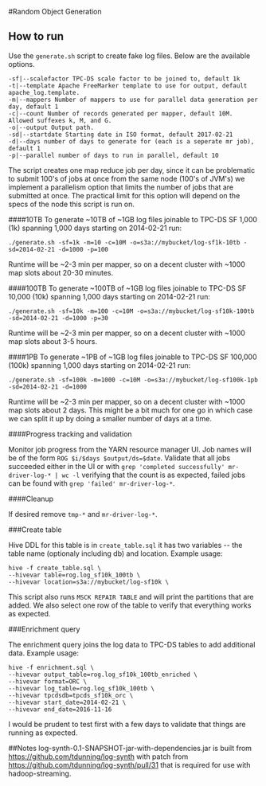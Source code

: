 #Random Object Generation

## How to run
Use the `generate.sh` script to create fake log files. Below are the available options.

```
-sf|--scalefactor TPC-DS scale factor to be joined to, default 1k
-t|--template Apache FreeMarker template to use for output, default apache_log.template.
-m|--mappers Number of mappers to use for parallel data generation per day, default 1
-c|--count Number of records generated per mapper, default 10M. Allowed suffexes k, M, and G.
-o|--output Output path.
-sd|--startdate Starting date in ISO format, default 2017-02-21
-d|--days number of days to generate for (each is a seperate mr job), default 1
-p|--parallel number of days to run in parallel, default 10
```

The script creates one map reduce job per day, since it can be problematic to submit 100's of jobs at once from the same node (100's of JVM's) we implement a parallelism option that limits the number of jobs that are submitted at once. The practical limit for this option will depend on the specs of the node this script is run on.

####10TB
To generate ~10TB of ~1GB log files joinable to TPC-DS SF 1,000 (1k) spanning 1,000 days starting on 2014-02-21 run:
```
./generate.sh -sf=1k -m=10 -c=10M -o=s3a://mybucket/log-sf1k-10tb -sd=2014-02-21 -d=1000 -p=100
```
Runtime will be ~2-3 min per mapper, so on a decent cluster with ~1000 map slots about 20-30 minutes.

####100TB
To generate ~100TB of ~1GB log files joinable to TPC-DS SF 10,000 (10k) spanning 1,000 days starting on 2014-02-21 run:
```
./generate.sh -sf=10k -m=100 -c=10M -o=s3a://mybucket/log-sf10k-100tb -sd=2014-02-21 -d=1000 -p=30
```
Runtime will be ~2-3 min per mapper, so on a decent cluster with ~1000 map slots about 3-5 hours.

####1PB
To generate ~1PB of ~1GB log files joinable to TPC-DS SF 100,000 (100k) spanning 1,000 days starting on 2014-02-21 run:
```
./generate.sh -sf=100k -m=1000 -c=10M -o=s3a://mybucket/log-sf100k-1pb -sd=2014-02-21 -d=1000
```
Runtime will be ~2-3 min per mapper, so on a decent cluster with ~1000 map slots about 2 days. This might be a bit much for one go in which case we can split it up by doing a smaller number of days at a time.

####Progress tracking and validation

Monitor job progress from the YARN resource manager UI. Job names will be of the form `ROG $i/$days $output/ds=$date`. Validate that all jobs succeeded either in the UI or with `grep 'completed successfully' mr-driver-log-* | wc -l` verifying that the count is as expected, failed jobs can be found with `grep 'failed' mr-driver-log-*`.

####Cleanup

If desired remove `tmp-*` and `mr-driver-log-*`.

###Create table

Hive DDL for this table is in `create_table.sql` it has two variables -- the table name (optionaly including db) and location. Example usage:

```
hive -f create_table.sql \
--hivevar table=rog.log_sf10k_100tb \
--hivevar location=s3a://mybucket/log-sf10k \
```

This script also runs `MSCK REPAIR TABLE` and will print the partitions that are added. We also select one row of the table to verify that everything works as expected.

###Enrichment query

The enrichment query joins the log data to TPC-DS tables to add additional data. Example usage:

```
hive -f enrichment.sql \
--hivevar output_table=rog.log_sf10k_100tb_enriched \
--hivevar format=ORC \
--hivevar log_table=rog.log_sf10k_100tb \
--hivevar tpcdsdb=tpcds_sf10k_orc \
--hivevar start_date=2014-02-21 \
--hivevar end_date=2016-11-16
```

I would be prudent to test first with a few days to validate that things are running as expected.

##Notes
log-synth-0.1-SNAPSHOT-jar-with-dependencies.jar is built from https://github.com/tdunning/log-synth with patch from https://github.com/tdunning/log-synth/pull/31 that is required for use with hadoop-streaming.
